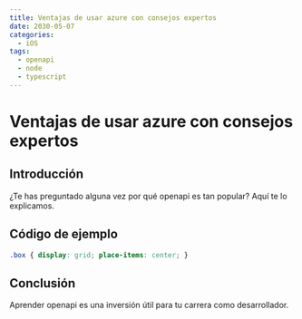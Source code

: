 ```yaml
---
title: Ventajas de usar azure con consejos expertos
date: 2030-05-07
categories:
  - iOS
tags:
  - openapi
  - node
  - typescript
---
```


# Ventajas de usar azure con consejos expertos

## Introducción

¿Te has preguntado alguna vez por qué openapi es tan popular? Aquí te lo explicamos.

## Código de ejemplo

```css
.box { display: grid; place-items: center; }
```

## Conclusión

Aprender openapi es una inversión útil para tu carrera como desarrollador.